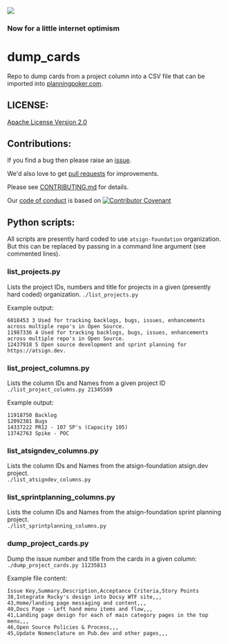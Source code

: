 <img src="https://atsign.dev/assets/img/@dev.png?sanitize=true">

### Now for a little internet optimism

# dump_cards
Repo to dump cards from a project column into a CSV file that can be imported
into [planningpoker.com](https://www.planningpoker.com/).

## LICENSE:

[Apache License Version 2.0](https://www.apache.org/licenses/LICENSE-2.0) 

## Contributions:

If you find a bug then please raise an [issue](https://github.com/atsign-company/dump_cards/issues).

We'd also love to get [pull requests](https://github.com/atsign-company/dump_cards/pulls)
for improvements.

Please see [CONTRIBUTING.md](CONTRIBUTING.md) for details.

Our [code of conduct](code_of_conduct.md) is based on
[![Contributor Covenant](https://img.shields.io/badge/Contributor%20Covenant-2.0-4baaaa.svg)](code_of_conduct.md)

## Python scripts:

All scripts are presently hard coded to use `atsign-foundation` organization.
But this can be replaced by passing in a command line argument (see commented
lines).

### list_projects.py

Lists the project IDs, numbers and title for projects in a given (presently
hard coded) organization.
`./list_projects.py`

Example output:  
```
6018453 3 Used for tracking backlogs, bugs, issues, enhancements across multiple repo's in Open Source.
11987336 4 Used for tracking backlogs, bugs, issues, enhancements across multiple repo's in Open Source.
12437918 5 Open source development and sprint planning for https://atsign.dev.
```

### list_project_columns.py

Lists the column IDs and Names from a given project ID
`./list_project_columns.py 21345589`

Example output:  
```
11918750 Backlog
12092381 Bugs
14337222 PR12 - 107 SP's (Capacity 105)
13742763 Spike - POC
```

### list_atsigndev_columns.py
Lists the column IDs and Names from the atsign-foundation atsign.dev
project.  
`./list_atsigndev_columns.py`

### list_sprintplanning_columns.py
Lists the column IDs and Names from the atsign-foundation sprint planning
project.  
`./list_sprintplanning_columns.py`

### dump_project_cards.py

Dump the issue number and title from the cards in a given column:  
`./dump_project_cards.py 11235813`

Example file content:
```
Issue Key,Summary,Description,Acceptance Criteria,Story Points
38,Integrate Rocky's design into Docsy WTF site,,,
43,Home/landing page messaging and content,,,
40,Docs Page - Left hand menu items and flow,,,
41,Landing page design for each of main category pages in the top menu,,,
46,Open Source Policies & Process,,,
45,Update Nomenclature on Pub.dev and other pages,,,
```